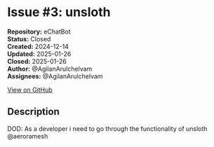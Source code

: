 # Issue #3: unsloth

**Repository:** eChatBot  
**Status:** Closed  
**Created:** 2024-12-14  
**Updated:** 2025-01-26  
**Closed:** 2025-01-26  
**Author:** @AgilanArulchelvam  
**Assignees:** @AgilanArulchelvam  

[View on GitHub](https://github.com/Simtestlab/eChatBot/issues/3)

## Description

DOD:
As a developer i need to go through the functionality of unsloth @aeroramesh 